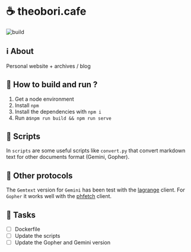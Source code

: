 # ☕ theobori.cafe

![build](https://github.com/theobori-cafe/theobori.cafe/actions/workflows/build.yml/badge.svg)


## ℹ️ About

Personal website + archives / blog

## 📖 How to build and run ?

1. Get a node environment
2. Install `npm`
3. Install the dependencies with `npm i`
4. Run as`npm run build && npm run serve`

## 📜 Scripts

In `scripts` are some useful scripts like `convert.py` that convert markdown text for other documents format (Gemini, Gopher).

## 📡 Other protocols

The `Gemtext` version for `Gemini` has been test with the [lagrange](https://github.com/skyjake/lagrange) client.  For `Gopher` it works well with the [phfetch](https://github.com/xvxx/phetch) client.

## 🎉 Tasks

- [ ] Dockerfile
- [ ] Update the scripts
- [ ] Update the Gopher and Gemini version